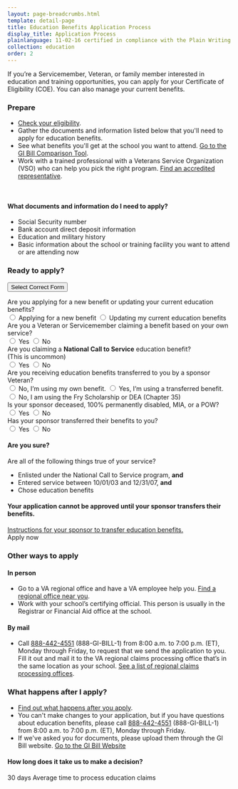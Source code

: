 ```yaml
---
layout: page-breadcrumbs.html
template: detail-page
title: Education Benefits Application Process
display_title: Application Process
plainlanguage: 11-02-16 certified in compliance with the Plain Writing Act
collection: education
order: 2
---
```


<div class="va-introtext">

If you’re a Servicemember, Veteran, or family member interested in education and training opportunities, you can apply for your Certificate of Eligibility (COE). You can also manage your current benefits.

</div>

### Prepare

- [Check your eligibility](/education/eligibility/).
- Gather the documents and information listed below that you'll need to apply for education benefits.
- See what benefits you'll get at the school you want to attend. [Go to the GI Bill Comparison Tool](/gi-bill-comparison-tool/).
- Work with a trained professional with a Veterans Service Organization (VSO) who can help you pick the right program. [Find an accredited representative](/disability-benefits/apply/help/index.html).

<div markdown="0"><br></div>

<div class="feature" markdown="1">

#### What documents and information do I need to apply?

- Social Security number
- Bank account direct deposit information
- Education and military history
- Basic information about the school or training facility you want to attend or are attending now

</div>

### Ready to apply?

<div class="wizard-container">
  <button class="usa-button-primary va-button-primary wizard-button">Select Correct Form</button>

  <p>
    <div class="form-expanding-group-open wizard-content wizard-content-closed">
      <div class="wizard-content-inner">
        <div class="wizard-content-question" data-question="create-or-update" data-state="open">
        <label>Are you applying for a new benefit or updating your current education benefits?</label>
          <div class="form-radio-buttons">
            <input type="radio" name="create-or-update" id="new-application" value="new-application" data-next-question="create" data-alternate="existing-application">
            <label for="new-application">Applying for a new benefit</label>
            <input type="radio" name="create-or-update" id="existing-application" value="existing-application" data-next-question="update" data-alternate="new-application">
            <label for="existing-application">Updating my current education benefits</label>
          </div>
        </div>
        <div class="wizard-content-question" data-question="create" data-alternate="update" data-state="closed">
        <label>Are you a Veteran or Servicemember claiming a benefit based on your own service?</label>
          <div class="form-radio-buttons">
            <input type="radio" name="create" id="is-veteran" value="is-veteran" data-next-question="national-call-to-service" data-alternate="is-not-veteran">
            <label for="is-veteran">Yes</label>
            <input type="radio" name="create" id="is-not-veteran" value="is-not-veteran" data-next-question="create-dependent" data-alternate="is-veteran">
            <label for="is-not-veteran">No</label>
          </div>
        </div>
        <div class="wizard-content-question" data-question="national-call-to-service" data-alternate="create-dependent" data-state="closed">
        <label>Are you claiming a <strong>National Call to Service</strong> education benefit?<br />
              (This is uncommon)
          </label>
          <div class="form-radio-buttons">
            <input type="radio" name="national-call-to-service" id="is-ncts" value="is-ncts" data-selected-form="1990n" data-alternate="is-not-ncts">
            <label for="is-ncts">Yes</label>
            <input type="radio" name="national-call-to-service" id="is-not-ncts" value="is-not-ncts" data-selected-form="1990" data-alternate="is-ncts">
            <label for="is-not-ncts">No</label>
          </div>
        </div>
        <div class="wizard-content-question" data-question="update" data-alternate="create" data-state="closed">
        <label>Are you receiving education benefits transferred to you by a sponsor Veteran?</label>
          <div class="form-radio-buttons">
            <input type="radio" name="update" id="update-non-dependent" value="is-not-dependent" data-selected-form="1995" data-alternate="update-dependent">
            <label for="is-not-dependent">No, I’m using my own benefit.</label>
            <input type="radio" name="update" id="update-transfer" value="is-transfer" data-selected-form="1995" data-alternate="update-dependent">
            <label for="is-transfer">Yes, I’m using a transferred benefit.</label>
            <input type="radio" name="update" id="update-dependent" value="is-dependent" data-selected-form="5495" data-alternate="update-non-dependent update-transfer">
            <label for="is-dependent">No, I am using the Fry Scholarship or DEA (Chapter 35)</label>
          </div>
        </div>
        <div class="wizard-content-question" data-question="create-dependent" data-alternate="national-call-to-service" data-state="closed">
        <label>Is your sponsor deceased, 100% permanently disabled, MIA, or a POW?</label>
          <div class="form-radio-buttons">
            <input type="radio" name="create-dependent" id="create-dependent" value="is-dependent" data-selected-form="5490" data-alternate="create-non-dependent">
            <label for="create-dependent">Yes</label>
            <input type="radio" name="create-dependent" id="create-non-dependent" value="is-non-dependent" data-next-question="create-transfer"  data-alternate="create-dependent">
            <label for="create-non-dependent">No</label>
          </div>
        </div>
        <div class="wizard-content-question" data-question="create-transfer" data-state="closed">
        <label>Has your sponsor transferred their benefits to you?</label>
          <div class="form-radio-buttons">
            <input type="radio" name="create-transfer" id="create-transfer" value="is-transfer" data-selected-form="1990e" data-alternate="create-transfer">
            <label for="create-transfer">Yes</label>
            <input type="radio" name="create-transfer" id="create-non-transfer" value="is-non-transfer" data-selected-form="1990e" data-alternate="create-transfer">
            <label for="create-non-transfer">No</label>
          </div>
        </div>
        <div id="ncts-warning" class="usa-alert usa-alert-warning usa-content secondary" data-state="closed">
        <div class="usa-alert-body">
          <h4 style="padding:0;">Are you sure?</h4>
          <p style="margin:0;">Are all of the following things true of your service?</p>
          <ul>
            <li>Enlisted under the National Call to Service program, <strong>and</strong></li>
            <li>Entered service between 10/01/03 and 12/31/07, <strong>and</strong></li>
            <li>Chose education benefits</li>
          </ul>
        </div>
        </div>
        <div id="transfer-warning" class="usa-alert usa-alert-warning usa-content secondary" data-state="closed">
        <div class="usa-alert-body">
          <h4 style="padding:0;">Your application cannot be approved until your sponsor transfers their benefits.</h4>
          <p style="margin:0;"><a target="_blank" href="https://www.dmdc.osd.mil/milconnect/public/faq/Education_Benefits-How_to_Transfer_Benefits">Instructions for your sponsor to transfer education benefits.</a></p>
        </div>
        </div>
        <a id="apply-now-button" class="usa-button-primary va-button-primary apply-go-button" data-state="closed">Apply now</a>
      </div>
    </div>
  </p>
</div>

### Other ways to apply

#### In person
- Go to a VA regional office and have a VA employee help you. [Find a regional office near you](/facilities).
- Work with your school’s certifying official. This person is usually in the Registrar or Financial Aid office at the school.

#### By mail
- Call <a href="tel:+18884424551">888-442-4551</a> (888-GI-BILL-1) from 8:00 a.m. to 7:00 p.m. (ET), Monday through Friday, to request that we send the application to you. Fill it out and mail it to the VA regional claims processing office that’s in the same location as your school. [See a list of regional claims processing offices](http://www.benefits.va.gov/gibill/regional_processing.asp).

### What happens after I apply?

- [Find out what happens after you apply](/education/after-you-apply).
- You can't make changes to your application, but if you have questions about education benefits, please call <a href="tel:+18884424551">888-442-4551</a> (888-GI-BILL-1) from 8:00 a.m. to 7:00 p.m. (ET), Monday through Friday.
- If we've asked you for documents, please upload them through the GI Bill website. <a class="usa-button-primary" href="https://gibill.custhelp.com/app/home">Go to the GI Bill Website</a>

#### How long does it take us to make a decision?

<div class="card information" markdown="0">
<span class="number">30 days</span>
<span class="description">Average time to process education claims</span>
</div>

<div markdown="0"><br></div>
